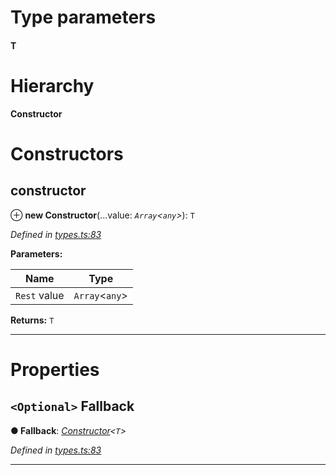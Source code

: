 

# Type parameters
#### T 
# Hierarchy

**Constructor**

# Constructors

<a id="constructor"></a>

##  constructor

⊕ **new Constructor**(...value: *`Array`<`any`>*): `T`

*Defined in [types.ts:83](https://github.com/polkadot-js/api/blob/7e1d4cd/packages/types/src/types.ts#L83)*

**Parameters:**

| Name | Type |
| ------ | ------ |
| `Rest` value | `Array`<`any`> |

**Returns:** `T`

___

# Properties

<a id="fallback"></a>

## `<Optional>` Fallback

**● Fallback**: *[Constructor](_types_.constructor.md)<`T`>*

*Defined in [types.ts:83](https://github.com/polkadot-js/api/blob/7e1d4cd/packages/types/src/types.ts#L83)*

___

